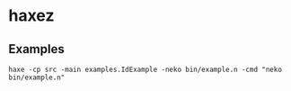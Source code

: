 # haxez

## Examples

```
haxe -cp src -main examples.IdExample -neko bin/example.n -cmd "neko bin/example.n"
```

